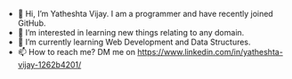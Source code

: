 - 👋 Hi, I’m Yatheshta Vijay. I am a programmer and have recently joined GitHub.
- 👀 I’m interested in learning new things relating to any domain.
- 🌱 I’m currently learning Web Development and Data Structures.
- 📫 How to reach me? DM me on https://www.linkedin.com/in/yatheshta-vijay-1262b4201/ 

<!---
Yatheshta/Yatheshta is a ✨ special ✨ repository because its `README.md` (this file) appears on your GitHub profile.
You can click the Preview link to take a look at your changes.
--->
